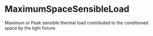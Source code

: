 MaximumSpaceSensibleLoad
========================

Maximum or Peak sensible thermal load contributed to the conditioned space by the light fixture.
